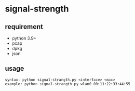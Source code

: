 # signal-strength
## requirement
- python 3.9+
- pcap
- dpkg
- json

## usage
```
syntax: python signal-strangth.py <interface> <mac>
example: python signal-strangth.py wlan0 00:11:22:33:44:55
```

